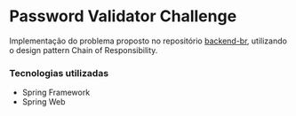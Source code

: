 # Password Validator Challenge

Implementação do problema proposto no repositório [backend-br](https://github.com/backend-br/desafios/blob/master/secure-password/PROBLEM.md), utilizando o design pattern Chain of Responsibility.

### Tecnologias utilizadas
- Spring Framework
- Spring Web